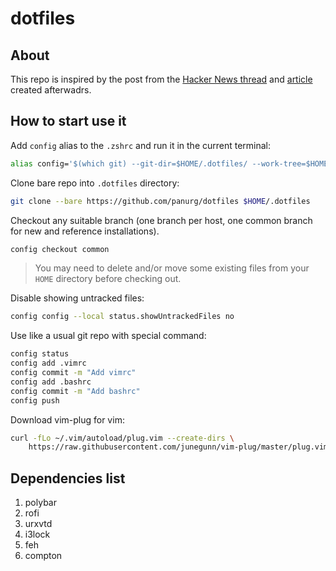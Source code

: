 # dotfiles
## About
This repo is inspired by the post from the [Hacker News
thread](https://news.ycombinator.com/item?id=11070797) and
[article](https://developer.atlassian.com/blog/2016/02/best-way-to-store-dotfiles-git-bare-repo/)
created afterwadrs.

## How to start use it
Add `config` alias to the `.zshrc` and run it in the current terminal:
```bash
alias config='$(which git) --git-dir=$HOME/.dotfiles/ --work-tree=$HOME'
```
Clone bare repo into `.dotfiles` directory:
```bash
git clone --bare https://github.com/panurg/dotfiles $HOME/.dotfiles
```
Checkout any suitable branch (one branch per host, one common branch for new and
reference installations).
```bash
config checkout common
```
>You may need to delete and/or move some existing files from your `HOME`
>directory before checking out.

Disable showing untracked files:
```bash
config config --local status.showUntrackedFiles no
```
Use like a usual git repo with special command:
```bash
config status
config add .vimrc
config commit -m "Add vimrc"
config add .bashrc
config commit -m "Add bashrc"
config push
```
Download vim-plug for vim:
```bash
curl -fLo ~/.vim/autoload/plug.vim --create-dirs \
    https://raw.githubusercontent.com/junegunn/vim-plug/master/plug.vim
```

## Dependencies list
1. polybar
1. rofi
1. urxvtd
1. i3lock
1. feh
1. compton
